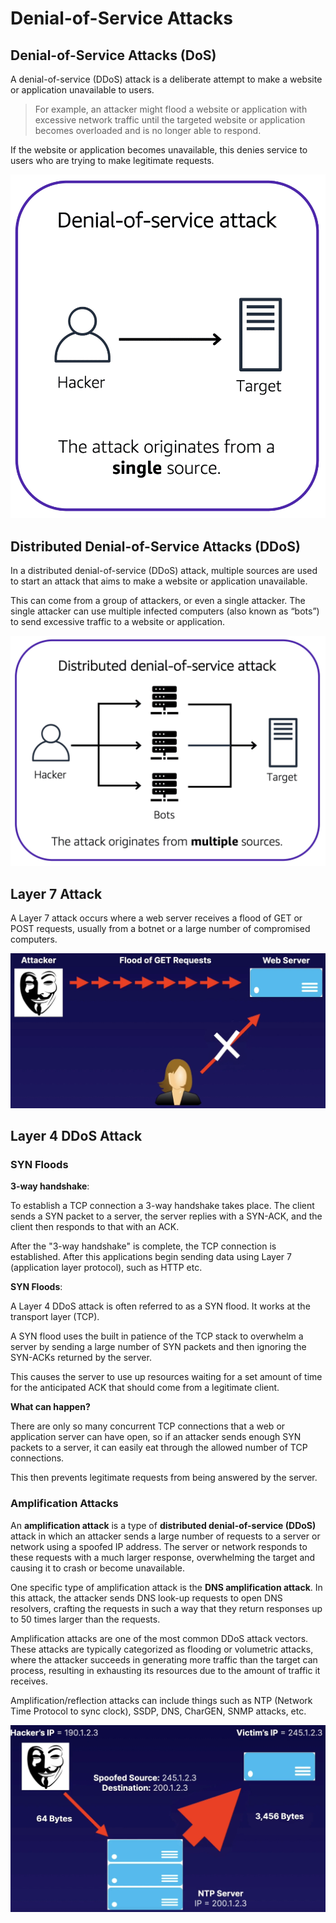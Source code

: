 # Denial-of-Service Attacks

## Denial-of-Service Attacks (DoS)

A denial-of-service (DDoS) attack is a deliberate attempt to make a website or application unavailable to users.

> For example, an attacker might flood a website or application with excessive network traffic until the targeted website or application becomes overloaded and is no longer able to respond.

If the website or application becomes unavailable, this denies service to users who are trying to make legitimate requests.

![](./images/dos.png)


## Distributed Denial-of-Service Attacks (DDoS)

In a distributed denial-of-service (DDoS) attack, multiple sources are used to start an attack that aims to make a website or application unavailable.

This can come from a group of attackers, or even a single attacker. The single attacker can use multiple infected computers (also known as “bots”) to send excessive traffic to a website or application.

![](./images/ddos.png)


## Layer 7 Attack

A Layer 7 attack occurs where a web server receives a flood of GET or POST requests, usually from a botnet or a large number of compromised computers.

![](./images/layer-7-atk.png)


## Layer 4 DDoS Attack

### SYN Floods

**3-way handshake**:

To establish a TCP connection a 3-way handshake takes place. The client sends a SYN packet to a server, the server replies with a SYN-ACK, and the client then responds to that with an ACK.

After the "3-way handshake" is complete, the TCP connection is established. After this applications begin sending data using Layer 7 (application layer protocol), such as HTTP etc.

**SYN Floods**:

A Layer 4 DDoS attack is often referred to as a SYN flood. It works at the transport layer (TCP).

A SYN flood uses the built in patience of the
TCP stack to overwhelm a server by sending a large number of SYN packets and then ignoring the SYN-ACKs returned by the server.

This causes the server to use up resources waiting for a set amount of time for the anticipated ACK that should come from a legitimate client.

**What can happen?**

There are only so many concurrent TCP connections that a web or application server can have open, so if an attacker sends enough SYN packets to a server, it can easily eat through the allowed number of TCP connections.

This then prevents legitimate requests from being answered by the server.


### Amplification Attacks

An **amplification attack** is a type of **distributed denial-of-service (DDoS)** attack in which an attacker sends a large number of requests to a server or network using a spoofed IP address. The server or network responds to these requests with a much larger response, overwhelming the target and causing it to crash or become unavailable. 

One specific type of amplification attack is the **DNS amplification attack**. In this attack, the attacker sends DNS look-up requests to open DNS resolvers, crafting the requests in such a way that they return responses up to 50 times larger than the requests. 

Amplification attacks are one of the most common DDoS attack vectors. These attacks are typically categorized as flooding or volumetric attacks, where the attacker succeeds in generating more traffic than the target can process, resulting in exhausting its resources due to the amount of traffic it receives.

Amplification/reflection attacks can include things such as NTP (Network Time Protocol to sync clock), SSDP, DNS, CharGEN, SNMP attacks, etc.

![](./images/amplification-atk.png)
